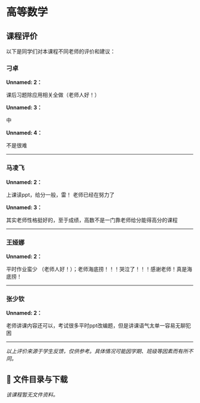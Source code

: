 # 高等数学

## 课程评价

以下是同学们对本课程不同老师的评价和建议：

### 刁卓

**Unnamed: 2：**

课后习题除应用相关全做（老师人好！）

**Unnamed: 3：**

中

**Unnamed: 4：**

不是很难

---

### 马凌飞

**Unnamed: 2：**

上课读ppt，给分一般，雷！     老师已经在努力了

**Unnamed: 3：**

其实老师性格挺好的，至于成绩，高数不是一门靠老师给分能得高分的课程

---

### 王娅娜

**Unnamed: 2：**

平时作业蛮少 （老师人好！）；老师海底捞！！！哭泣了！！！感谢老师！真是海底捞！

---

### 张少钦

**Unnamed: 2：**

老师讲课内容还可以，考试很多平时ppt改编题，但是讲课语气太单一容易无聊犯困

---

*以上评价来源于学生反馈，仅供参考。具体情况可能因学期、班级等因素而有所不同。*
## 📄 文件目录与下载

_该课程暂无文件资料。_
